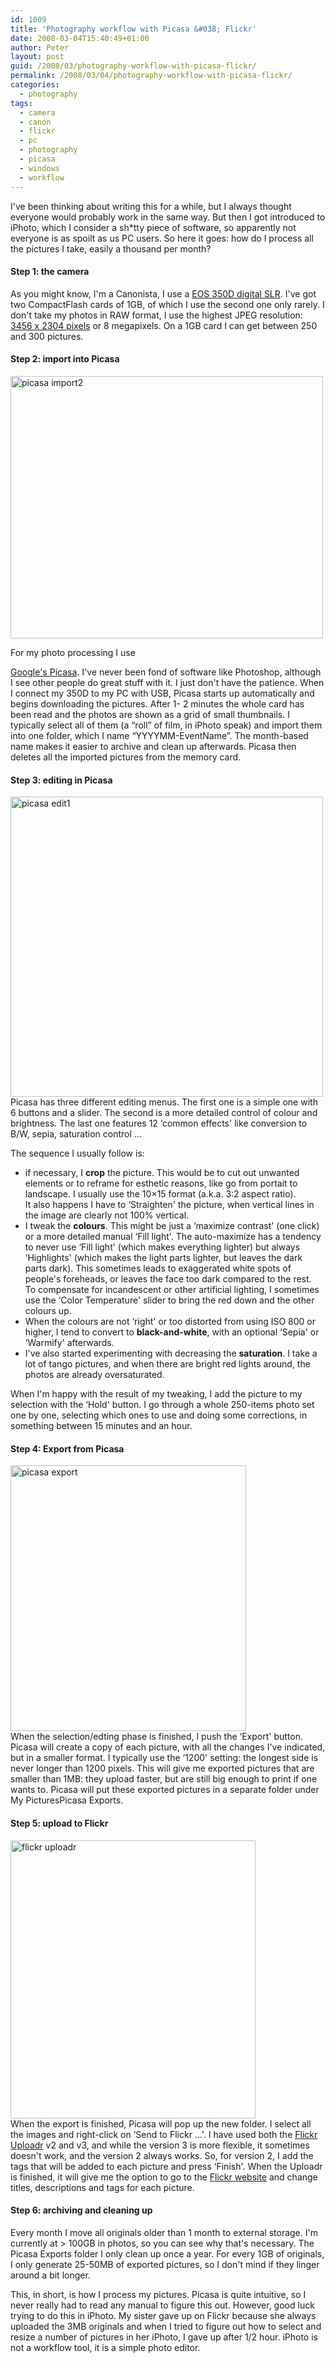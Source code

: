 ```yaml
---
id: 1009
title: 'Photography workflow with Picasa &#038; Flickr'
date: 2008-03-04T15:40:49+01:00
author: Peter
layout: post
guid: /2008/03/photography-workflow-with-picasa-flickr/
permalink: /2008/03/04/photography-workflow-with-picasa-flickr/
categories:
  - photography
tags:
  - camera
  - canon
  - flickr
  - pc
  - photography
  - picasa
  - windows
  - workflow
---
```

I've been thinking about writing this for a while, but I always thought everyone would probably work in the same way. But then I got introduced to iPhoto, which I consider a sh*tty piece of software, so apparently not everyone is as spoilt as us PC users. So here it goes: how do I process all the pictures I take, easily a thousand per month?

#### Step 1: the camera

As you might know, I'm a Canonista, I use a [EOS 350D digital SLR](http://www.fotokonijnenberg.be/product_details.php?id_product=49963). I've got two CompactFlash cards of 1GB, of which I use the second one only rarely. I don't take my photos in RAW format, I use the highest JPEG resolution: [3456 x 2304 pixels](http://web.forret.com/tools/megapixel.asp?title=Canon+EOS+350D+(L)&width=3456&height=2304) or 8 megapixels. On a 1GB card I can get between 250 and 300 pictures.

#### Step 2: import into Picasa

[<img  src="http://farm4.static.flickr.com/3081/2310284930_6bc59e15f9.jpg" alt="picasa import2" height="420" width="500" />](http://www.flickr.com/photos/pforret/2310284930/ "picasa import2 by PeterForret, on Flickr")

<!--more-->For my photo processing I use 

[Google's Picasa](http://picasa.google.com/). I've never been fond of software like Photoshop, although I see other people do great stuff with it. I just don't have the patience. When I connect my 350D to my PC with USB, Picasa starts up automatically and begins downloading the pictures. After 1- 2 minutes the whole card has been read and the photos are shown as a grid of small thumbnails. I typically select all of them (a &#8220;roll&#8221; of film, in iPhoto speak) and import them into one folder, which I name &#8220;YYYYMM-EventName&#8221;. The month-based name makes it easier to archive and clean up afterwards. Picasa then deletes all the imported pictures from the memory card.

#### Step 3: editing in Picasa

[<img  src="http://farm4.static.flickr.com/3164/2309480093_0dcb6e6ee6.jpg" alt="picasa edit1" height="480" width="500" />](http://www.flickr.com/photos/pforret/2309480093/ "picasa edit1 by PeterForret, on Flickr")  
Picasa has three different editing menus. The first one is a simple one with 6 buttons and a slider. The second is a more detailed control of colour and brightness. The last one features 12 &#8216;common effects' like conversion to B/W, sepia, saturation control &#8230;

The sequence I usually follow is:

  * if necessary, I **crop** the picture. This would be to cut out unwanted elements or to reframe for esthetic reasons, like go from portait to landscape. I usually use the 10&#215;15 format (a.k.a. 3:2 aspect ratio).  
    It also happens I have to &#8216;Straighten' the picture, when vertical lines in the image are clearly not 100% vertical.
  * I tweak the **colours**. This might be just a &#8216;maximize contrast' (one click) or a more detailed manual &#8216;Fill light'. The auto-maximize has a tendency to never use &#8216;Fill light' (which makes everything lighter) but always &#8216;Highlights' (which makes the light parts lighter, but leaves the dark parts dark). This sometimes leads to exaggerated white spots of people's foreheads, or leaves the face too dark compared to the rest.  
    To compensate for incandescent or other artificial lighting, I sometimes use the &#8216;Color Temperature' slider to bring the red down and the other colours up.
  * When the colours are not &#8216;right' or too distorted from using ISO 800 or higher, I tend to convert to **black-and-white**, with an optional &#8216;Sepia' or &#8216;Warmify' afterwards.
  * I've also started experimenting with decreasing the **saturation**. I take a lot of tango pictures, and when there are bright red lights around, the photos are already oversaturated.

When I'm happy with the result of my tweaking, I add the picture to my selection with the &#8216;Hold' button. I go through a whole 250-items photo set one by one, selecting which ones to use and doing some corrections, in something between 15 minutes and an hour.

#### Step 4: Export from Picasa

[<img  src="http://farm3.static.flickr.com/2199/2309479773_2739bf689e.jpg" alt="picasa export" height="425" width="377" />](http://www.flickr.com/photos/pforret/2309479773/ "picasa export by PeterForret, on Flickr")  
When the selection/edting phase is finished, I push the &#8216;Export' button. Picasa will create a copy of each picture, with all the changes I've indicated, but in a smaller format. I typically use the &#8216;1200' setting: the longest side is never longer than 1200 pixels. This will give me exported pictures that are smaller than 1MB: they upload faster, but are still big enough to print if one wants to. Picasa will put these exported pictures in a separate folder under My PicturesPicasa Exports.

#### Step 5: upload to Flickr

[<img  src="http://farm3.static.flickr.com/2094/2309547663_8e860c9957_o.jpg" alt="flickr uploadr" height="445" width="392" />](http://www.flickr.com/photos/pforret/2309547663/ "flickr uploadr by PeterForret, on Flickr")  
When the export is finished, Picasa will pop up the new folder. I select all the images and right-click on &#8216;Send to Flickr &#8230;'. I have used both the [Flickr Uploadr](http://www.flickr.com/tools/) v2 and v3, and while the version 3 is more flexible, it sometimes doesn't work, and the version 2 always works. So, for version 2, I add the tags that will be added to each picture and press &#8216;Finish'. When the Uploadr is finished, it will give me the option to go to the [Flickr website](http://www.flickr.com) and change titles, descriptions and tags for each picture.

#### Step 6: archiving and cleaning up

Every month I move all originals older than 1 month to external storage. I'm currently at > 100GB in photos, so you can see why that's necessary. The Picasa Exports folder I only clean up once a year. For every 1GB of originals, I only generate 25-50MB of exported pictures, so I don't mind if they linger around a bit longer.

This, in short, is how I process my pictures. Picasa is quite intuitive, so I never really had to read any manual to figure this out. However, good luck trying to do this in iPhoto. My sister gave up on Flickr because she always uploaded the 3MB originals and when I tried to figure out how to select and resize a number of pictures in her iPhoto, I gave up after 1/2 hour. iPhoto is not a workflow tool, it is a simple photo editor.